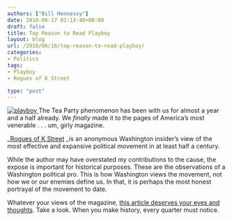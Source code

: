 ```yaml
---
authors: ["Bill Hennessy"]
date: 2010-06-17 02:13:40+00:00
draft: false
title: Top Reason to Read Playboy
layout: blog
url: /2010/06/16/top-reason-to-read-playboy/
categories:
- Politics
tags:
- Playboy
- Rogues of K Street

type: "post"
---
```


[![playboy](https://hennessysview.com/wp-content/uploads/2010/06/playboy_thumb.jpg)
](https://hennessysview.com/wp-content/uploads/2010/06/playboy.jpg) The Tea Party phenomenon has been with us for almost a year and a half already. We _finally_ made it to the pages of America’s most venerable . . . um, girly magazine. 

 

_[Rogues of K Street](https://www.playboy.com/articles/rogues-of-k-street) _is an anonymous Washington insider’s view of the most effective and expansive political movement in at least half a century. 

 

While the author may have overstated my contributions to the cause, the expose is important for historical purposes. These are the observations of a Washington political pro. This is how Washington views the movement, not how we or our enemies define us. In that, it is perhaps the most honest portrayal of the movement to date. 

 

Whatever your views of the magazine, [this article deserves your eyes and thoughts](https://www.playboy.com/articles/rogues-of-k-street). Take a look. When you make history, every quarter must notice.

